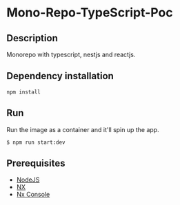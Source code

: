 # Mono-Repo-TypeScript-Poc

## Description

Monorepo with typescript, nestjs and reactjs.

## Dependency installation

```
npm install
```

## Run

Run the image as a container and it'll spin up the app.

```
$ npm run start:dev
```

## Prerequisites

- [NodeJS](https://nodejs.org)
- [NX](https://nx.dev)
- [Nx Console](https://marketplace.visualstudio.com/items?itemName=nrwl.angular-console)

